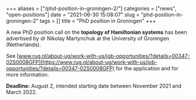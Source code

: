 +++
aliases = ["/phd-position-in-groningen-2/"]
categories = ["news", "open-positions"]
date = "2021-06-30 15:08:07"
slug = "phd-position-in-groningen-2"
tags = []
title = "PhD position in Groningen"
+++

A new PhD position call on the **topology of Hamiltonian systems** has
been advertised by dr Nikolay Martynchuk at the University of Groningen
(Netherlands).

See
[www.rug.nl/about-ug/work-with-us/job-opportunities/?details=00347-02S0008GFP](https://www.rug.nl/about-ug/work-with-us/job-opportunities/?details=00347-02S0008GFP)
for the application and for more information.

**Deadline:** August 2, intended starting date between November 2021 and
March 2022.
